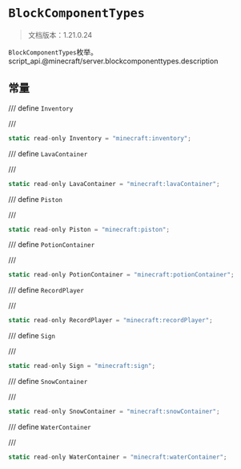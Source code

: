 # `BlockComponentTypes`

> 文档版本：1.21.0.24

`BlockComponentTypes`枚举。script_api.@minecraft/server.blockcomponenttypes.description

## 常量

/// define
`Inventory`


///

```js
static read-only Inventory = "minecraft:inventory";
```


/// define
`LavaContainer`


///

```js
static read-only LavaContainer = "minecraft:lavaContainer";
```


/// define
`Piston`


///

```js
static read-only Piston = "minecraft:piston";
```


/// define
`PotionContainer`


///

```js
static read-only PotionContainer = "minecraft:potionContainer";
```


/// define
`RecordPlayer`


///

```js
static read-only RecordPlayer = "minecraft:recordPlayer";
```


/// define
`Sign`


///

```js
static read-only Sign = "minecraft:sign";
```


/// define
`SnowContainer`


///

```js
static read-only SnowContainer = "minecraft:snowContainer";
```


/// define
`WaterContainer`


///

```js
static read-only WaterContainer = "minecraft:waterContainer";
```


